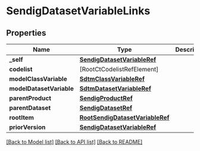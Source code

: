 # SendigDatasetVariableLinks

## Properties
Name | Type | Description | Notes
------------ | ------------- | ------------- | -------------
**_self** | [**SendigDatasetVariableRef**](SendigDatasetVariableRef.md) |  | [optional] 
**codelist** | [RootCtCodelistRefElement] |  | [optional] 
**modelClassVariable** | [**SdtmClassVariableRef**](SdtmClassVariableRef.md) |  | [optional] 
**modelDatasetVariable** | [**SdtmDatasetVariableRef**](SdtmDatasetVariableRef.md) |  | [optional] 
**parentProduct** | [**SendigProductRef**](SendigProductRef.md) |  | [optional] 
**parentDataset** | [**SendigDatasetRef**](SendigDatasetRef.md) |  | [optional] 
**rootItem** | [**RootSendigDatasetVariableRef**](RootSendigDatasetVariableRef.md) |  | [optional] 
**priorVersion** | [**SendigDatasetVariableRef**](SendigDatasetVariableRef.md) |  | [optional] 

[[Back to Model list]](../README.md#documentation-for-models) [[Back to API list]](../README.md#documentation-for-api-endpoints) [[Back to README]](../README.md)


